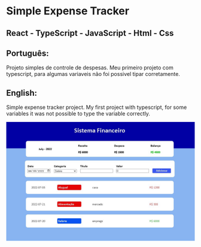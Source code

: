 # Simple Expense Tracker

## React - TypeScript - JavaScript - Html - Css 
  
## Português:

Projeto simples de controle de despesas.
Meu primeiro projeto com typescript, para algumas variaveis não foi possivel tipar corretamente.

## English:

Simple expense tracker project.
My first project with typescript, for some variables it was not possible to type the variable correctly.

![My Image](sisfinanceiro.JPG)
